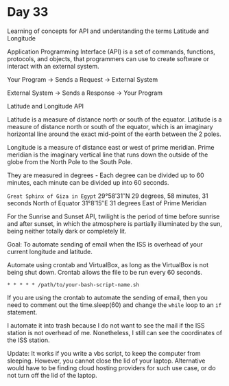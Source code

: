 # Day 33 


Learning of concepts for API and understanding the terms Latitude and Longitude

Application Programming Interface (API) is a set of commands, functions, protocols, and objects, that programmers can use to create software or interact with an external system. 

Your Program -> Sends a Request -> External System

External System -> Sends a Response -> Your Program

Latitude and Longitude API

Latitude is a measure of distance north or south of the equator. Latitude is a measure of distance north or south of the equator, which is an imaginary horizontal line around the exact mid-point of the earth between the 2 poles. 

Longitude is a measure of distance east or west of prime meridian. Prime meridian is the imaginary vertical line that runs down the outside of the globe from the North Pole to the South Pole. 

They are measured in degrees - Each degree can be divided up to 60 minutes, each minute can be divided up into 60 seconds.

`Great Sphinx of Giza in Egypt`
29°58′31″N 29 degrees, 58 minutes, 31 seconds North of Equator
31°8′15″E 31 degrees East of Prime Meridian

For the Sunrise and Sunset API, twilight is the period of time before sunrise and after sunset, in which the atmosphere is partially illuminated by the sun, being neither totally dark or completely lit. 

Goal: To automate sending of email when the ISS is overhead of your current longitude and latitude.

Automate using crontab and VirtualBox, as long as the VirtualBox is not being shut down.
Crontab allows the file to be run every 60 seconds. 

`* * * * * /path/to/your-bash-script-name.sh`

If you are using the crontab to automate the sending of email, then you need to comment out the time.sleep(60) and change the `while` loop to an `if` statement.  

I automate it into trash because I do not want to see the mail if the ISS station is not overhead of me. Nonetheless, I still can see the coordinates of the ISS station. 

Update: It works if you write a vbs script, to keep the computer from sleeping. However, you cannot close the lid of your laptop. Alternative would have to be finding cloud hosting providers for such use case, or do not turn off the lid of the laptop.
